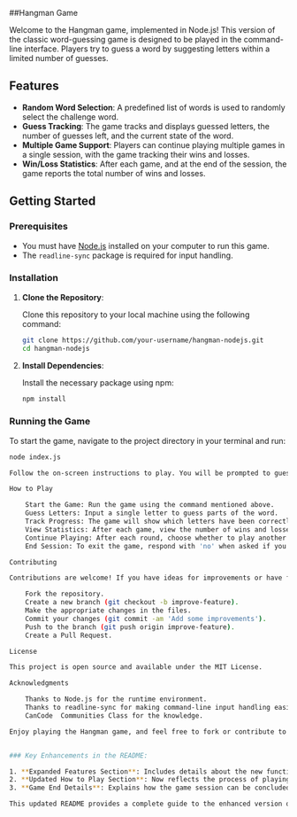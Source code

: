 ##Hangman Game

Welcome to the Hangman game, implemented in Node.js! This version of the classic word-guessing game is designed to be played in the command-line interface. Players try to guess a word by suggesting letters within a limited number of guesses.

## Features

- **Random Word Selection**: A predefined list of words is used to randomly select the challenge word.
- **Guess Tracking**: The game tracks and displays guessed letters, the number of guesses left, and the current state of the word.
- **Multiple Game Support**: Players can continue playing multiple games in a single session, with the game tracking their wins and losses.
- **Win/Loss Statistics**: After each game, and at the end of the session, the game reports the total number of wins and losses.

## Getting Started

### Prerequisites

- You must have [Node.js](https://nodejs.org/en/download/) installed on your computer to run this game.
- The `readline-sync` package is required for input handling.

### Installation

1. **Clone the Repository**:

    Clone this repository to your local machine using the following command:
    ```bash
    git clone https://github.com/your-username/hangman-nodejs.git
    cd hangman-nodejs
    ```

2. **Install Dependencies**:

    Install the necessary package using npm:
    ```bash
    npm install
    ```

### Running the Game

To start the game, navigate to the project directory in your terminal and run:

```bash
node index.js

Follow the on-screen instructions to play. You will be prompted to guess letters. The game will track your guesses and update you on your progress after each guess. You can continue playing multiple rounds, and the game will track your overall performance.

How to Play

    Start the Game: Run the game using the command mentioned above.
    Guess Letters: Input a single letter to guess parts of the word.
    Track Progress: The game will show which letters have been correctly guessed, and how many parts of the word remain hidden.
    View Statistics: After each game, view the number of wins and losses.
    Continue Playing: After each round, choose whether to play another round or end the session.
    End Session: To exit the game, respond with 'no' when asked if you want to continue.

Contributing

Contributions are welcome! If you have ideas for improvements or have found a bug, please follow these steps:

    Fork the repository.
    Create a new branch (git checkout -b improve-feature).
    Make the appropriate changes in the files.
    Commit your changes (git commit -am 'Add some improvements').
    Push to the branch (git push origin improve-feature).
    Create a Pull Request.

License

This project is open source and available under the MIT License.

Acknowledgments

    Thanks to Node.js for the runtime environment.
    Thanks to readline-sync for making command-line input handling easier.
    CanCode  Communities Class for the knowledge.

Enjoy playing the Hangman game, and feel free to fork or contribute to the project!


### Key Enhancements in the README:

1. **Expanded Features Section**: Includes details about the new functionality for tracking wins and losses.
2. **Updated How to Play Section**: Now reflects the process of playing multiple rounds and viewing statistics.
3. **Game End Details**: Explains how the game session can be concluded with the display of total wins and losses.

This updated README provides a complete guide to the enhanced version of your Hangman game, ensuring users understand how to install, play, and interact with the new features effectively.

